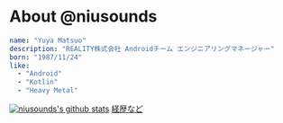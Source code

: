 # About @niusounds

```yaml
name: "Yuya Matsuo"
description: "REALITY株式会社 Androidチーム エンジニアリングマネージャー"
born: "1987/11/24"
like:
  - "Android"
  - "Kotlin"
  - "Heavy Metal"
```

[![niusounds's github stats](https://github-readme-stats.vercel.app/api?username=niusounds)](https://github.com/anuraghazra/github-readme-stats)
[経歴など](resume.md)
